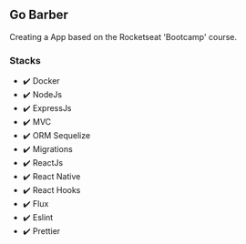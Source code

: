 ## Go Barber

Creating a App based on the Rocketseat 'Bootcamp' course.

### Stacks

- :heavy_check_mark: Docker
- :heavy_check_mark: NodeJs
- :heavy_check_mark: ExpressJs
- :heavy_check_mark: MVC
- :heavy_check_mark: ORM Sequelize
- :heavy_check_mark: Migrations
- :heavy_check_mark: ReactJs
- :heavy_check_mark: React Native
- :heavy_check_mark: React Hooks
- :heavy_check_mark: Flux
- :heavy_check_mark: Eslint
- :heavy_check_mark: Prettier

